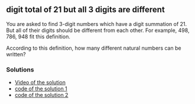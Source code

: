 ## digit total of 21 but all 3 digits are different


You are asked to find 3-digit numbers which have a digit summation of 21.
But all of their digits should be different from each other.
For example, 498, 786, 948 fit this definition.

According to this definition, how many different natural numbers can be written?


### Solutions

- [Video of the solution](https://youtu.be/M3q4aq02BIg)
- [code of the solution 1](solutions/digit_total_of_21.py)
- [code of the solution 2](solutions/digit_total_of_21_if.py)

